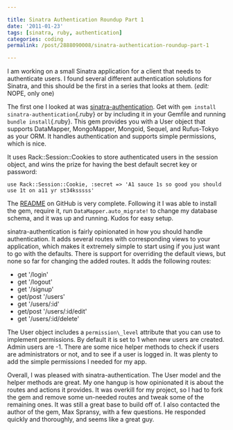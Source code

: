 ```yaml
---

title: Sinatra Authentication Roundup Part 1
date: '2011-01-23'
tags: [sinatra, ruby, authentication]
categories: coding
permalink: /post/2888090008/sinatra-authentication-roundup-part-1

---
```


I am working on a small Sinatra application for a client that needs to
authenticate users. I found several different authentication solutions for
Sinatra, and this should be the first in a series that looks at them. (*edit:* NOPE, only one)

The first one I looked at was
[sinatra-authentication](https://github.com/maxjustus/sinatra-authentication "sinatra-authentication").
Get with `gem install sinatra-authentication`{.ruby} or by including it
in your Gemfile and running `bundle install`{.ruby}. This gem provides
you with a User object that supports DataMapper, MongoMapper, Mongoid,
Sequel, and Rufus-Tokyo as your ORM. It handles authentication and
supports simple permissions, which is nice.

It uses Rack::Session::Cookies to store authenticated users in the
session object, and wins the prize for having the best default secret
key or password:

    use Rack::Session::Cookie, :secret => 'A1 sauce 1s so good you should use 1t on a11 yr st34ksssss'

The
[README](https://github.com/maxjustus/sinatra-authentication/blob/master/readme.markdown "README")
on GitHub is very complete. Following it I was able to install the gem,
require it, run `DataMapper.auto_migrate!` to change my database schema,
and it was up and running. Kudos for easy setup.

sinatra-authentication is fairly opinionated in how you should handle
authentication. It adds several routes with corresponding views to your
application, which makes it extremely simple to start using if you just
want to go with the defaults. There is support for overriding the
default views, but none so far for changing the added routes. It adds
the following routes:

-   get '/login'
-   get '/logout'
-   get '/signup'
-   get/post '/users'
-   get '/users/:id'
-   get/post '/users/:id/edit'
-   get '/users/:id/delete'

The User object includes a `permission\_level` attribute
that you can use to implement permissions. By default it is set to 1
when new users are created. Admin users are -1. There are some nice
helper methods to check if users are administrators or not, and to see
if a user is logged in. It was plenty to add the simple permissions I
needed for my app.

Overall, I was pleased with sinatra-authentication. The User model and
the helper methods are great. My one hangup is how opinionated it is
about the routes and actions it provides. It was overkill for my
project, so I had to fork the gem and remove some un-needed routes and
tweak some of the remaining ones. It was still a great base to build off
of. I also contacted the author of the gem, Max Spransy, with a few
questions. He responded quickly and thoroughly, and seems like a great
guy.
